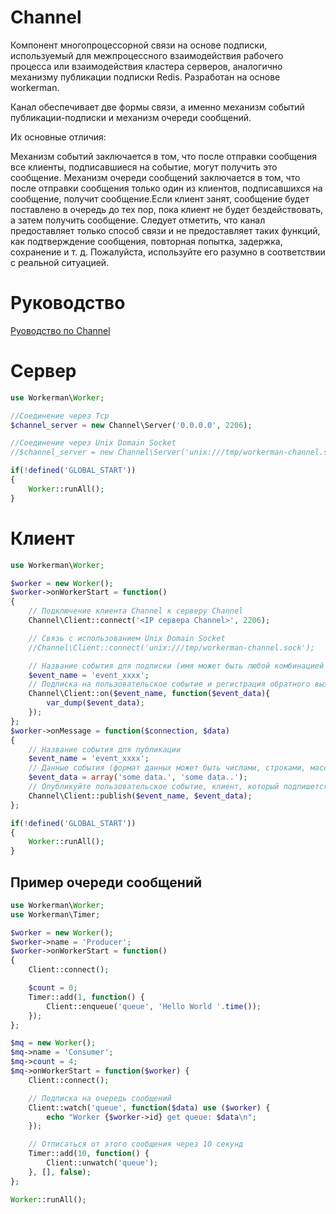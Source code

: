 # Channel
Компонент многопроцессорной связи на основе подписки, используемый для межпроцессного взаимодействия рабочего процесса или взаимодействия кластера серверов, аналогично механизму публикации подписки Redis. Разработан на основе workerman.

Канал обеспечивает две формы связи, а именно механизм событий публикации-подписки и механизм очереди сообщений.

Их основные отличия:

Механизм событий заключается в том, что после отправки сообщения все клиенты, подписавшиеся на событие, могут получить это сообщение.
Механизм очереди сообщений заключается в том, что после отправки сообщения только один из клиентов, подписавшихся на сообщение, получит сообщение.Если клиент занят, сообщение будет поставлено в очередь до тех пор, пока клиент не будет бездействовать, а затем получить сообщение.
Следует отметить, что канал предоставляет только способ связи и не предоставляет таких функций, как подтверждение сообщения, повторная попытка, задержка, сохранение и т. д. Пожалуйста, используйте его разумно в соответствии с реальной ситуацией.

# Руководство
[Руоводство по Channel](http://doc.workerman.net/components/channel.html)

# Сервер
```php
use Workerman\Worker;

//Соединение через Tcp
$channel_server = new Channel\Server('0.0.0.0', 2206);

//Соединение через Unix Domain Socket 
//$channel_server = new Channel\Server('unix:///tmp/workerman-channel.sock');

if(!defined('GLOBAL_START'))
{
    Worker::runAll();
}
```

# Клиент
```php
use Workerman\Worker;

$worker = new Worker();
$worker->onWorkerStart = function()
{
    // Подключение клиента Channel к серверу Channel
    Channel\Client::connect('<IP сервера Channel>', 2206);

    // Связь с использованием Unix Domain Socket
    //Channel\Client::connect('unix:///tmp/workerman-channel.sock');

    // Название события для подписки (имя может быть любой комбинацией цифр и строк)
    $event_name = 'event_xxxx';
    // Подписка на пользовательское событие и регистрация обратного вызова, который будет запускаться автоматически после получения события
    Channel\Client::on($event_name, function($event_data){
        var_dump($event_data);
    });
};
$worker->onMessage = function($connection, $data)
{
    // Название события для публикации
    $event_name = 'event_xxxx';
    // Данные события (формат данных может быть числами, строками, массивами), которые будут переданы в клиентскую callback-функцию в качестве параметра
    $event_data = array('some data.', 'some data..');
    // Опубликуйте пользовательское событие, клиент, который подпишется на это событие, получит данные события и вызовет соответствующий обратный вызов события на клиенте.
    Channel\Client::publish($event_name, $event_data);
};

if(!defined('GLOBAL_START'))
{
    Worker::runAll();
}
````

## Пример очереди сообщений
```php
use Workerman\Worker;
use Workerman\Timer;

$worker = new Worker();
$worker->name = 'Producer';
$worker->onWorkerStart = function()
{
    Client::connect();

    $count = 0;
    Timer::add(1, function() {
        Client::enqueue('queue', 'Hello World '.time());
    });
};

$mq = new Worker();
$mq->name = 'Consumer';
$mq->count = 4;
$mq->onWorkerStart = function($worker) {
    Client::connect();

    // Подписка на очередь сообщений
    Client::watch('queue', function($data) use ($worker) {
        echo "Worker {$worker->id} get queue: $data\n";
    });

    // Отписаться от этого сообщения через 10 секунд
    Timer::add(10, function() {
        Client::unwatch('queue');
    }, [], false);
};

Worker::runAll();
```
